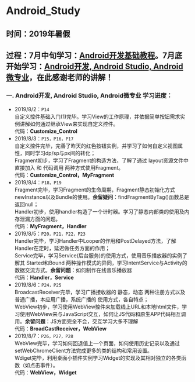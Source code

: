 # Android_Study

## **时间**：2019年暑假

## **过程**：7月中旬学习：[Android开发基础教程](https://space.bilibili.com/137860026/)。7月底开始学习：[Android开发, Android Studio, Android微专业](https://www.bilibili.com/video/av50720825)，在此感谢老师的讲解！

### **一. Android开发, Android Studio, Android微专业 学习进度：**

* 2019/8/2：`P14`  
自定义控件基础入门(1)完毕。学习View的工作原理，并依据简单按钮需求实例讲解如何通过继承View来实现自定义控件。  
代码：**Customize_Control**
* 2019/8/3：`P15，P16，P17`  
自定义控件完毕，完善了昨天的红色按钮实例，并学习了如何自定义视图属性，同时学习dp/sp与px间的转化；  
Fragment初步，学习了Fragment的构造方法，了解了通过 layout资源文件中直接加入 和 代码调用 两种方式使用Fragment。  
代码：**Customize_Control，MyFragment**
* 2019/8/4：`P18，P19`  
Fragment完毕，学习Fragment的生命周期，Fragment静态初始化方式newInstance以及Bundle的使用。**余留疑问**：findFragmentByTag()函数总是返回null；  
Handler初步，使用handler构造了一个计时器。学习了静态内部类的使用及内存泄漏方面的问题。  
代码：**MyFragment，Handler**
* 2019/8/5：`P20，P21，P22，P23`  
Handler完毕，学习Handler中Looper的作用和PostDelayed方法，了解Handler在定时，延迟做任务方面的作用；  
Service完毕，学习Service(后台服务)的使用方式，使用音乐播放器的实例了解其 Started和Bound 两种操作模式的异同，学习IntentService与Activity的数据交流方式。**余留问题**：如何制作在线音乐播放器  
代码：**Handler，Service**
* 2019/8/6：`P24，P25`  
BroadcastReceiver完毕，学习广播接收器的 静态，动态 两种注册方式以及 普通广播，本应用广播，系统广播的 使用方式，各自特点；  
WebView初步，学习使用WebView控件来加载线上URL和本地html文件，学习使用WebView来与JavaScript交互，如何让JS代码和原生APP代码相互调用。**余留问题**：JS方面完全不会，交互学习大多不理解  
代码：**BroadCastReceiver，WebView**
* 2019/8/7：`P26，P27，P28`  
WebView完毕，学习如何回退值上一个页面，如何使用历史记录以及通过setWebChromeClient方法完成更多的类的结构和常用设置。  
Wdiget完毕，利用桌面小插件实例学习Widget的实现及其相对独立的各类函数（如点击事件）。  
代码：**WebView，Widget**
